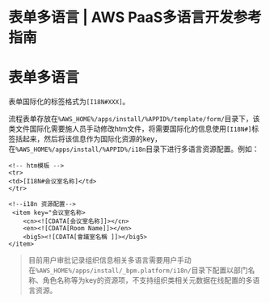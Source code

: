 # 表单多语言 | AWS PaaS多语言开发参考指南

# 表单多语言

表单国际化的标签格式为`[I18N#XXX]`。

流程表单存放在`%AWS_HOME%/apps/install/%APPID%/template/form/`目录下，该类文件国际化需要施人员手动修改htm文件，将需要国际化的信息使用`[I18N#]`标签括起来，然后将该信息作为国际化资源的key，在`%AWS_HOME%/apps/install/%APPID%/i18n`目录下进行多语言资源配置。例如：
    
    
    <!-- htm模板 -->
    <tr>
    <td>[I18N#会议室名称]</td>
    </tr>
    
    <!--i18n 资源配置-->
     <item key="会议室名称>
        <cn><![CDATA[会议室名称]]></cn>
        <en><![CDATA[Room Name]]></en>
        <big5><![CDATA[會議室名稱 ]]></big5>
    </item>
    

> 目前用户审批记录组织信息相关多语言需要用户手动在`%AWS_HOME%/apps/install/_bpm.platform/i18n/`目录下配置以部门名称、角色名称等为key的资源项，不支持组织类相关元数据在线配置的多语言资源。